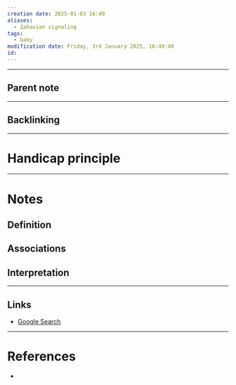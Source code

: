 ```yaml
---
creation date: 2025-01-03 16:49
aliases:
  - Zahavian signaling
tags:
  - baby
modification date: Friday, 3rd January 2025, 16:49:40
id:
---
```

---

## Parent note
---
## Backlinking


---
# Handicap principle


---
# Notes

## Definition

## Associations

## Interpretation

---
## Links
- [Google Search](https://www.google.com/search?q=Handicap+principle)

---
# References
+ 